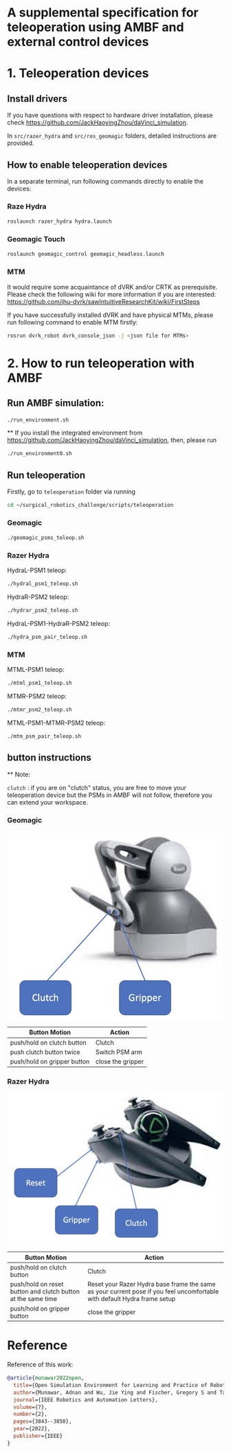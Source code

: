 # A supplemental specification for teleoperation using AMBF and external control devices

# 1. Teleoperation devices

## Install drivers

If you have questions with respect to hardware driver installation, please check https://github.com/JackHaoyingZhou/daVinci_simulation.

In `src/razer_hydra` and `src/ros_geomagic` folders, detailed instructions are provided.

## How to enable teleoperation devices

In a separate terminal, run following commands directly to enable the devices:

### Raze Hydra

```bash
roslaunch razer_hydra hydra.launch
```

### Geomagic Touch

```bash
roslaunch geomagic_control geomagic_headless.launch
```

### MTM

It would require some acquaintance of dVRK and/or CRTK as prerequisite. Please check the following wiki for more information if you are interested:
https://github.com/jhu-dvrk/sawIntuitiveResearchKit/wiki/FirstSteps

If you have successfully installed dVRK and have physical MTMs, please run following command to enable MTM firstly:

```bash
rosrun dvrk_robot dvrk_console_json -j <json file for MTMs>
```

# 2. How to run teleoperation with AMBF

## Run AMBF simulation:

```bash
./run_environment.sh
```

** If you install the integrated environment from https://github.com/JackHaoyingZhou/daVinci_simulation, then, please run

```bash
./run_environment0.sh
```

## Run teleoperation

Firstly, go to `teleoperation` folder via running

```bash
cd ~/surgical_robotics_challenge/scripts/teleoperation
```

### Geomagic

```bash
./geomagic_psms_teleop.sh
```

### Razer Hydra

HydraL-PSM1 teleop:

```bash
./hydral_psm1_teleop.sh
```

HydraR-PSM2 teleop:

```bash
./hydrar_psm2_teleop.sh
```

HydraL-PSM1-HydraR-PSM2 teleop:
```bash
./hydra_psm_pair_teleop.sh
```

### MTM

MTML-PSM1 teleop:

```bash
./mtml_psm1_teleop.sh
```

MTMR-PSM2 teleop:

```bash
./mtmr_psm2_teleop.sh
```

MTML-PSM1-MTMR-PSM2 teleop:
```bash
./mtm_psm_pair_teleop.sh
```

## button instructions

** Note: 

`clutch` : if you are on "clutch" status, you are free to move your teleoperation device but the PSMs in AMBF will not follow, therefore you can extend your workspace.

### Geomagic

<img src="./figures/geomagic_buttons.jpg" />

| Button Motion               | Action            |
|-----------------------------|-------------------|
| push/hold on clutch button  | Clutch            |
| push clutch button twice    | Switch PSM arm    |
| push/hold on gripper button | close the gripper |

### Razer Hydra

<img src="./figures/razer_hydra_buttons.jpg" />

| Button Motion                                                | Action                                                                                                                    |
|--------------------------------------------------------------|---------------------------------------------------------------------------------------------------------------------------|
| push/hold on clutch button                                   | Clutch                                                                                                                    |
| push/hold on reset button and clutch button at the same time | Reset your Razer Hydra base frame the same as your current pose if you feel uncomfortable with default Hydra frame setup  |
| push/hold on gripper button                                  | close the gripper                                                                                                         |
 

# Reference

Reference of this work:

```bibtex
@article{munawar2022open,
  title={Open Simulation Environment for Learning and Practice of Robot-Assisted Surgical Suturing},
  author={Munawar, Adnan and Wu, Jie Ying and Fischer, Gregory S and Taylor, Russell H and Kazanzides, Peter},
  journal={IEEE Robotics and Automation Letters},
  volume={7},
  number={2},
  pages={3843--3850},
  year={2022},
  publisher={IEEE}
}
```
